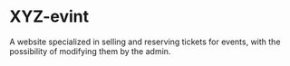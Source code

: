 # XYZ-evint
A website specialized in selling and reserving tickets for events, with the possibility of modifying them by the admin.

